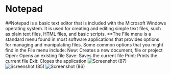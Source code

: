 # Notepad

##Notepad is a basic text editor that is included with the Microsoft Windows operating system. It is used for creating and editing simple text files, such as plain text files, HTML files, and basic scripts.
**The File menu is a standard menu found in most software applications that provides options for managing and manipulating files. Some common options that you might find in the File menu include:
New: Creates a new document, file or project
  Open: Opens an existing file
  Save: Saves the current file
  Print: Prints the current file
  Exit: Closes the application
![Screenshot (87)](https://user-images.githubusercontent.com/89605949/216890674-f1a4e563-bfc6-4eaa-96c8-ca82a0c69c25.png)
![Screenshot (85)](https://user-images.githubusercontent.com/89605949/216890909-d43e4cef-b2b0-4e70-81b3-7e49c9b5b78d.png)
![Screenshot (86)](https://user-images.githubusercontent.com/89605949/216890959-2af42ba6-08df-476f-bcdb-d6a1b346ed9a.png)

